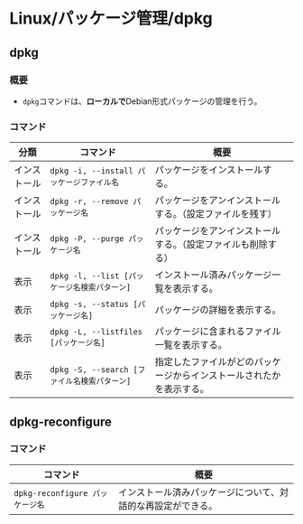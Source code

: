 # Linux/パッケージ管理/dpkg

## dpkg

### 概要

- `dpkg`コマンドは、**ローカルで**Debian形式パッケージの管理を行う。

### コマンド

| 分類     | コマンド                              | 概要                                 |
|--------|-----------------------------------|------------------------------------|
| インストール | `dpkg -i, --install パッケージファイル名`   | パッケージをインストールする。                    |
| インストール | `dpkg -r, --remove パッケージ名`        | パッケージをアンインストールする。（設定ファイルを残す）       |
| インストール | `dpkg -P, --purge パッケージ名`         | パッケージをアンインストールする。（設定ファイルも削除する）     |
| 表示     | `dpkg -l, --list [パッケージ名検索パターン]`  | インストール済みパッケージ一覧を表示する。              |
| 表示     | `dpkg -s, --status [パッケージ名]`      | パッケージの詳細を表示する。                     |
| 表示     | `dpkg -L, --listfiles [パッケージ名]`   | パッケージに含まれるファイル一覧を表示する。             |
| 表示     | `dpkg -S, --search [ファイル名検索パターン]` | 指定したファイルがどのパッケージからインストールされたかを表示する。 |

## dpkg-reconfigure

### コマンド

|コマンド|概要|
|---|---|
|`dpkg-reconfigure パッケージ名`|インストール済みパッケージについて、対話的な再設定ができる。|
